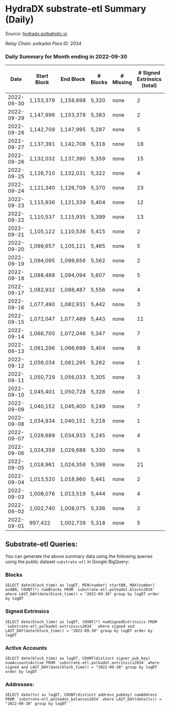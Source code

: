 # HydraDX substrate-etl Summary (Daily)

_Source_: [hydradx.polkaholic.io](https://hydradx.polkaholic.io)

*Relay Chain*: polkadot
*Para ID*: 2034



### Daily Summary for Month ending in 2022-09-30


| Date | Start Block | End Block | # Blocks | # Missing | # Signed Extrinsics (total) | # Active Accounts | # Addresses with Balances | # Events | # Transfers | # XCM Transfers In | # XCM Transfers Out |
| ---- | ----------- | --------- | -------- | --------- | --------------------------- | ----------------- | ------------------------- | -------- | ----------- | ------------------ | ------------------- |
| 2022-09-30 | 1,153,379 | 1,158,698 | 5,320 | none  | 2 | 2 | 21,147 | 16,212 |   |   |   |
| 2022-09-29 | 1,147,996 | 1,153,378 | 5,383 | none  | 2 | 2 |  | 16,465 |   |   |   |
| 2022-09-28 | 1,142,709 | 1,147,995 | 5,287 | none  | 5 | 4 |  | 16,125 | 2  |   |   |
| 2022-09-27 | 1,137,391 | 1,142,708 | 5,318 | none  | 18 | 12 |  | 16,306 |   |   |   |
| 2022-09-26 | 1,132,032 | 1,137,390 | 5,359 | none  | 15 | 7 |  | 16,372 | 4  |   |   |
| 2022-09-25 | 1,126,710 | 1,132,031 | 5,322 | none  | 4 | 4 |  | 16,285 |   |   |   |
| 2022-09-24 | 1,121,340 | 1,126,709 | 5,370 | none  | 23 | 10 |  | 16,427 |   |   |   |
| 2022-09-23 | 1,115,936 | 1,121,339 | 5,404 | none  | 12 | 6 |  | 16,550 |   |   |   |
| 2022-09-22 | 1,110,537 | 1,115,935 | 5,399 | none  | 13 | 7 |  | 16,483 |   |   |   |
| 2022-09-21 | 1,105,122 | 1,110,536 | 5,415 | none  | 2 | 2 |  | 16,561 |   |   |   |
| 2022-09-20 | 1,099,657 | 1,105,121 | 5,465 | none  | 5 | 4 |  | 16,655 |   |   |   |
| 2022-09-19 | 1,094,095 | 1,099,656 | 5,562 | none  | 2 | 2 | 21,143 | 17,000 |   |   |   |
| 2022-09-18 | 1,088,488 | 1,094,094 | 5,607 | none  | 5 | 5 | 21,143 | 17,080 |   |   |   |
| 2022-09-17 | 1,082,932 | 1,088,487 | 5,556 | none  | 4 | 3 | 21,143 | 16,987 |   |   |   |
| 2022-09-16 | 1,077,490 | 1,082,931 | 5,442 | none  | 3 | 1 | 21,143 | 16,640 |   |   |   |
| 2022-09-15 | 1,072,047 | 1,077,489 | 5,443 | none  | 11 | 5 | 21,143 | 16,600 |   |   |   |
| 2022-09-14 | 1,066,700 | 1,072,046 | 5,347 | none  | 7 | 6 | 21,143 | 16,369 |   |   |   |
| 2022-09-13 | 1,061,296 | 1,066,699 | 5,404 | none  | 9 | 3 | 21,142 | 16,479 |   |   |   |
| 2022-09-12 | 1,056,034 | 1,061,295 | 5,262 | none  | 1 | 1 | 21,142 | 16,037 |   |   |   |
| 2022-09-11 | 1,050,729 | 1,056,033 | 5,305 | none  | 3 | 3 |  | 16,232 |   |   |   |
| 2022-09-10 | 1,045,401 | 1,050,728 | 5,328 | none  | 1 | 1 |  | 16,230 |   |   |   |
| 2022-09-09 | 1,040,152 | 1,045,400 | 5,249 | none  | 7 | 5 |  | 16,071 |   |   |   |
| 2022-09-08 | 1,034,934 | 1,040,151 | 5,218 | none  | 1 | 1 |  | 15,904 |   |   |   |
| 2022-09-07 | 1,029,689 | 1,034,933 | 5,245 | none  | 4 | 4 | 21,140 | 15,990 |   |   |   |
| 2022-09-06 | 1,024,359 | 1,029,688 | 5,330 | none  | 5 | 3 | 21,140 | 16,311 |   |   |   |
| 2022-09-05 | 1,018,961 | 1,024,358 | 5,398 | none  | 21 | 12 | 21,140 | 16,511 | 2  |   |   |
| 2022-09-04 | 1,013,520 | 1,018,960 | 5,441 | none  | 2 | 2 | 21,139 | 16,637 |   |   |   |
| 2022-09-03 | 1,008,076 | 1,013,519 | 5,444 | none  | 4 | 4 | 21,139 | 16,587 |   |   |   |
| 2022-09-02 | 1,002,740 | 1,008,075 | 5,336 | none  | 2 | 2 | 21,139 | 16,323 |   |   |   |
| 2022-09-01 | 997,422 | 1,002,739 | 5,318 | none  | 5 | 4 | 21,139 | 16,214 |   |   |   |

## Substrate-etl Queries:
You can generate the above summary data using the following queries using the public dataset `substrate-etl` in Google BigQuery:


### Blocks
```
SELECT date(block_time) as logDT, MIN(number) startBN, MAX(number) endBN, COUNT(*) numBlocks FROM `substrate-etl.polkadot.blocks2034`  where LAST_DAY(date(block_time)) = "2022-09-30" group by logDT order by logDT
```


### Signed Extrinsics
```
SELECT date(block_time) as logDT, COUNT(*) numSignedExtrinsics FROM `substrate-etl.polkadot.extrinsics2034`  where signed and LAST_DAY(date(block_time)) = "2022-09-30" group by logDT order by logDT
```


### Active Accounts
```
SELECT date(block_time) as logDT, COUNT(distinct signer_pub_key) numAccountsActive FROM `substrate-etl.polkadot.extrinsics2034` where signed and LAST_DAY(date(block_time)) = "2022-09-30" group by logDT order by logDT
```


### Addresses:
```
SELECT date(ts) as logDT, COUNT(distinct address_pubkey) numAddress FROM `substrate-etl.polkadot.balances2034` where LAST_DAY(date(ts)) = "2022-09-30" group by logDT```

